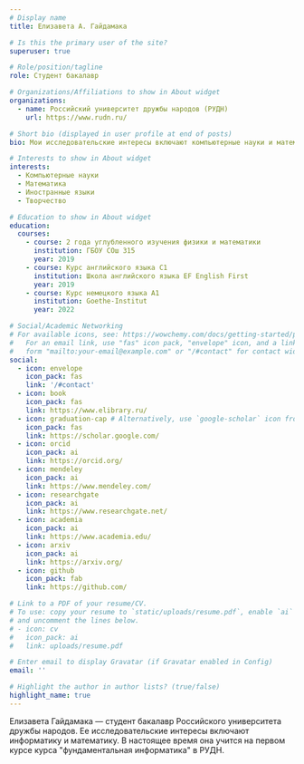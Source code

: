 ```yaml
---
# Display name
title: Елизавета А. Гайдамака

# Is this the primary user of the site?
superuser: true

# Role/position/tagline
role: Студент бакалавр

# Organizations/Affiliations to show in About widget
organizations:
  - name: Российский университет дружбы народов (РУДН)
    url: https://www.rudn.ru/

# Short bio (displayed in user profile at end of posts)
bio: Мои исследовательские интересы включают компьютерные науки и математику.

# Interests to show in About widget
interests:
  - Компьютерные науки
  - Математика
  - Иностранные языки
  - Творчество

# Education to show in About widget
education:
  courses:
    - course: 2 года углубленного изучения физики и математики
      institution: ГБОУ СОш 315
      year: 2019
    - course: Курс английского языка C1
      institution: Школа английского языка EF English First
      year: 2019
    - course: Курс немецкого языка A1
      institution: Goethe-Institut
      year: 2022

# Social/Academic Networking
# For available icons, see: https://wowchemy.com/docs/getting-started/page-builder/#icons
#   For an email link, use "fas" icon pack, "envelope" icon, and a link in the
#   form "mailto:your-email@example.com" or "/#contact" for contact widget.
social:
  - icon: envelope
    icon_pack: fas
    link: '/#contact'
  - icon: book
    icon_pack: fas
    link: https://www.elibrary.ru/
  - icon: graduation-cap # Alternatively, use `google-scholar` icon from `ai` icon pack
    icon_pack: fas
    link: https://scholar.google.com/
  - icon: orcid
    icon_pack: ai
    link: https://orcid.org/
  - icon: mendeley
    icon_pack: ai
    link: https://www.mendeley.com/
  - icon: researchgate
    icon_pack: ai
    link: https://www.researchgate.net/
  - icon: academia
    icon_pack: ai
    link: https://www.academia.edu/
  - icon: arxiv
    icon_pack: ai
    link: https://arxiv.org/
  - icon: github
    icon_pack: fab
    link: https://github.com/

# Link to a PDF of your resume/CV.
# To use: copy your resume to `static/uploads/resume.pdf`, enable `ai` icons in `params.toml`,
# and uncomment the lines below.
# - icon: cv
#   icon_pack: ai
#   link: uploads/resume.pdf

# Enter email to display Gravatar (if Gravatar enabled in Config)
email: ''

# Highlight the author in author lists? (true/false)
highlight_name: true
---
```


Елизавета Гайдамака — студент бакалавр Российского университета дружбы народов. Ее исследовательские интересы включают информатику и математику. В настоящее время она учится на первом курсе курса "фундаментальная информатика" в РУДН.


